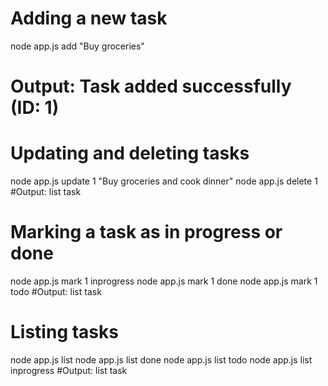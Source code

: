# Adding a new task
node app.js add "Buy groceries"
# Output: Task added successfully (ID: 1)

# Updating and deleting tasks
node app.js update 1 "Buy groceries and cook dinner"
node app.js delete 1
#Output: list task

# Marking a task as in progress or done
node app.js mark 1 inprogress
node app.js mark 1 done
node app.js mark 1 todo
#Output: list task

# Listing tasks
node app.js list
node app.js list done
node app.js list todo
node app.js list inprogress
#Output: list task
